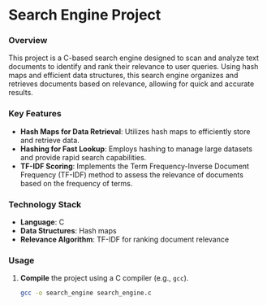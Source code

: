 # Search Engine Project

### Overview
This project is a C-based search engine designed to scan and analyze text documents to identify and rank their relevance to user queries. Using hash maps and efficient data structures, this search engine organizes and retrieves documents based on relevance, allowing for quick and accurate results.

### Key Features
- **Hash Maps for Data Retrieval**: Utilizes hash maps to efficiently store and retrieve data.
- **Hashing for Fast Lookup**: Employs hashing to manage large datasets and provide rapid search capabilities.
- **TF-IDF Scoring**: Implements the Term Frequency-Inverse Document Frequency (TF-IDF) method to assess the relevance of documents based on the frequency of terms.

### Technology Stack
- **Language**: C
- **Data Structures**: Hash maps
- **Relevance Algorithm**: TF-IDF for ranking document relevance

### Usage
1. **Compile** the project using a C compiler (e.g., `gcc`).
   ```bash
   gcc -o search_engine search_engine.c
